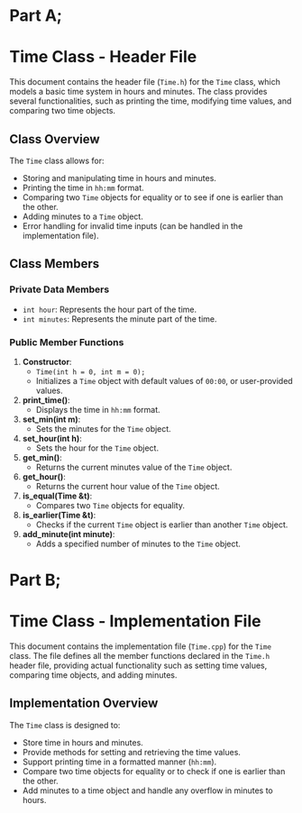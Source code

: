 # Part A;
# Time Class - Header File

This document contains the header file (`Time.h`) for the `Time` class, which models a basic time system in hours and minutes. The class provides several functionalities, such as printing the time, modifying time values, and comparing two time objects.

## Class Overview
The `Time` class allows for:
- Storing and manipulating time in hours and minutes.
- Printing the time in `hh:mm` format.
- Comparing two `Time` objects for equality or to see if one is earlier than the other.
- Adding minutes to a `Time` object.
- Error handling for invalid time inputs (can be handled in the implementation file).

## Class Members

### Private Data Members
- `int hour`: Represents the hour part of the time.
- `int minutes`: Represents the minute part of the time.

### Public Member Functions
1. **Constructor**:
    - `Time(int h = 0, int m = 0);`
    - Initializes a `Time` object with default values of `00:00`, or user-provided values.
2. **print_time()**:
    - Displays the time in `hh:mm` format.
3. **set_min(int m)**:
    - Sets the minutes for the `Time` object.
4. **set_hour(int h)**:
    - Sets the hour for the `Time` object.
5. **get_min()**:
    - Returns the current minutes value of the `Time` object.
6. **get_hour()**:
    - Returns the current hour value of the `Time` object.
7. **is_equal(Time &t)**:
    - Compares two `Time` objects for equality.
8. **is_earlier(Time &t)**:
    - Checks if the current `Time` object is earlier than another `Time` object.
9. **add_minute(int minute)**:
    - Adds a specified number of minutes to the `Time` object.

# Part B;

# Time Class - Implementation File

This document contains the implementation file (`Time.cpp`) for the `Time` class. The file defines all the member functions declared in the `Time.h` header file, providing actual functionality such as setting time values, comparing time objects, and adding minutes.

## Implementation Overview
The `Time` class is designed to:
- Store time in hours and minutes.
- Provide methods for setting and retrieving the time values.
- Support printing time in a formatted manner (`hh:mm`).
- Compare two time objects for equality or to check if one is earlier than the other.
- Add minutes to a time object and handle any overflow in minutes to hours.
